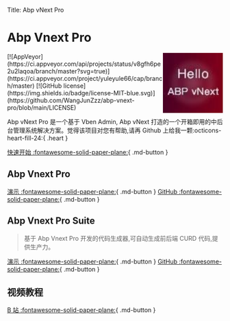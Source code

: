 Title: Abp vNext Pro

# Abp Vnext Pro

<img width="140" align="right" src="img/logo.svg">
[![AppVeyor](https://ci.appveyor.com/api/projects/status/v8gfh6pe2u2laqoa/branch/master?svg=true)](https://ci.appveyor.com/project/yuleyule66/cap/branch/master)
[![GitHub license](https://img.shields.io/badge/license-MIT-blue.svg)](https://github.com/WangJunZzz/abp-vnext-pro/blob/main/LICENSE)

Abp vNext Pro 是一个基于 Vben Admin, Abp vNext 打造的一个开箱即用的中后台管理系统解决方案。觉得该项目对您有帮助,请再 Github 上给我一颗:octicons-heart-fill-24:{ .heart }

[快速开始 :fontawesome-solid-paper-plane:](user-guide/zh/getting-started/quick-start.md){ .md-button }

## Abp Vnext Pro

[演示 :fontawesome-solid-paper-plane:](http://116.205.177.85/login){ .md-button }
[GitHub :fontawesome-solid-paper-plane:](https://github.com/WangJunZzz/abp-vnext-pro){ .md-button }

## Abp Vnext Pro Suite

> 基于 Abp Vnext Pro 开发的代码生成器,可自动生成前后端 CURD 代码,提供生产力。

[演示 :fontawesome-solid-paper-plane:](http://116.205.177.85:81/login){ .md-button }
[GitHub :fontawesome-solid-paper-plane:](https://github.com/WangJunZzz/abp-vnext-pro-suite){ .md-button }

## 视频教程

[B 站 :fontawesome-solid-paper-plane:](https://www.bilibili.com/video/BV1pt4y1E7aZ/?spm_id_from=333.337.search-card.all.click&vd_source=963e10b4fc37556dd738bd98e1d46a0f){ .md-button }
